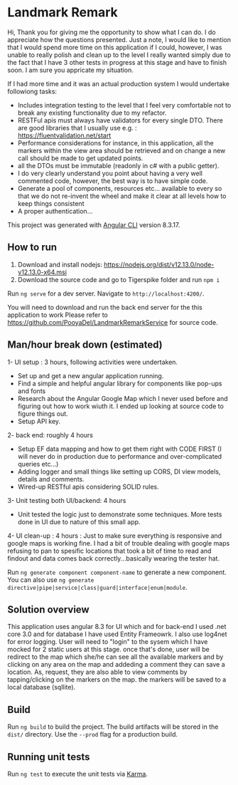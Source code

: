 # Landmark Remark
Hi, 
Thank you for giving me the opportunity to show what I can do. I do appreciate how the questions presented.
Just a note, I would like to mention that I would spend more time on this application if I could, however, I was unable to really polish and clean up to the level I really wanted simply due to the fact that I have 3 other tests in progress at this stage and have to finish soon. I am sure you appricate my situation.


If I had more time and it was an actual production system I would undertake followiong tasks:

- Includes integration testing to the level that I feel very comfortable not to break any existing functionality due to my refactor.
- RESTFul apis must always have validators for every single DTO. There are good libraries that I usually use e.g. : https://fluentvalidation.net/start
- Performance considerations for instance, in this application, all the markers within the view area should be retrieved and on change a new call should be made to get updated points.
- all the DTOs must be immutable (readonly in c# with a public getter).
- I do very clearly understand you point about having a very well commented code, however, the best way is to have simple code.
- Generate a pool of components, resources etc... available to every so that we do not re-invent the wheel and make it clear at all levels how to keep things consistent 
- A proper authentication...


This project was generated with [Angular CLI](https://github.com/angular/angular-cli) version 8.3.17.

## How to run 
1) Download and install nodejs:  https://nodejs.org/dist/v12.13.0/node-v12.13.0-x64.msi
2) Download the source code and go to Tigerspike folder and run `npm i`

Run `ng serve` for a dev server. Navigate to `http://localhost:4200/`.

You will need to download and run the back end server for the this application to work
Please refer to https://github.com/PooyaDel/LandmarkRemarkService for source code.

## Man/hour break down (estimated)
1- UI setup : 3 hours, following activities were undertaken.
  - Set up and get a new angular application running.
  - Find a simple and helpful angular library for components like pop-ups and fonts
  - Research about the Angular Google Map which I never used before and figuring out how to work wiuth it. I ended up looking at source code to figure things out.
  - Setup API key.
  
2- back end: roughly 4 hours
  - Setup EF data mapping and how to get them right with CODE FIRST (I will never do in production due to performance and over-complicated queries etc...)
  - Adding logger and small things like setting up CORS, DI view models, details and comments.
  - Wired-up RESTful apis considering SOLID rules.
  
3- Unit testing both UI/backend:  4 hours
  - Unit tested the logic just to demonstrate some techniques. More tests done in UI due to nature of this small app.
  
4- UI clean-up : 4 hours : Just to make sure everything is responsive and google maps is working fine. I had a bit of trouble dealing with google maps refusing to pan to spesific locations that took a bit of time to read and findout and data comes back correctly...basically wearing the tester hat.

 

Run `ng generate component component-name` to generate a new component. You can also use `ng generate directive|pipe|service|class|guard|interface|enum|module`.


## Solution overview
This application uses angular 8.3 for UI which and for back-end I used .net core 3.0 and for database I have used Entity Frameowrk.
I also use log4net for error logging.
User will need to "login" to the sysem which I have mocked for 2 static users at this stage. once that's done, user will be redirect to the map which she/he can see all the available markers and by clicking on any area on the map and addeding a comment they can save a location. As, request, they are also able to view comments by tapping/clicking on the markers on the map.
the markers will be saved to a local database (sqllite).


## Build

Run `ng build` to build the project. The build artifacts will be stored in the `dist/` directory. Use the `--prod` flag for a production build.

## Running unit tests

Run `ng test` to execute the unit tests via [Karma](https://karma-runner.github.io).

